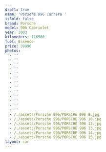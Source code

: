 ```yaml
---
draft: true
name: 'Porsche 996 Carrera '
isSold: false
brand: Porsche
model: 996 Cabriolet
year: 2003
kilometers: 116500
fuel: Essence
price: 39990
photos:
  - ''
  - ''
  - ''
  - ''
  - ''
  - ''
  - ''
  - ''
  - ''
  - ''
  - ''
  - ''
  - ''
  - /./assets/Porsche 996/PORSCHE 996 9.jpg
  - /./assets/Porsche 996/PORSCHE 996 10.jpg
  - /./assets/Porsche 996/PORSCHE 996 12.jpg
  - /./assets/Porsche 996/PORSCHE 996 13.jpg
  - /./assets/Porsche 996/PORSCHE 996 14.jpg
  - /./assets/Porsche 996/PORSCHE 996 15.jpg
layout: car
---
```



